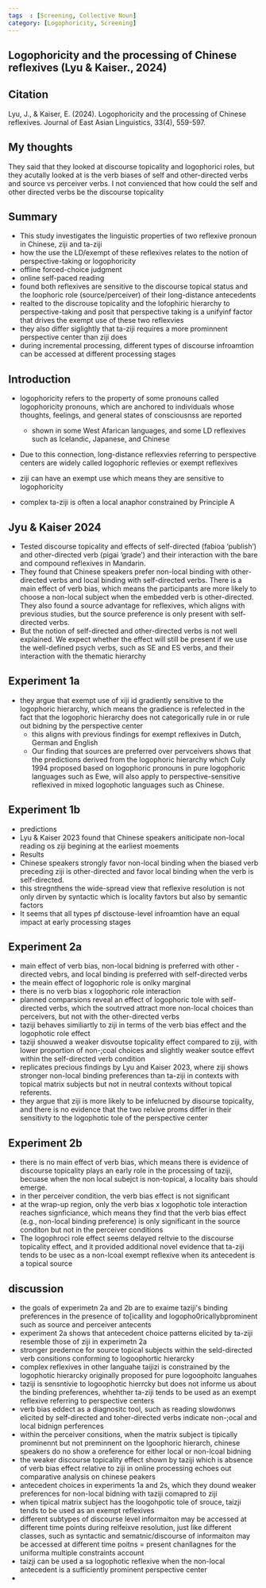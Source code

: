 ```yaml
---
tags  : [Screening, Collective Noun]
category: [Logophoricity, Screening]
---
```

## Logophoricity and the processing of Chinese reflexives (Lyu & Kaiser., 2024)

## Citation 
Lyu, J., & Kaiser, E. (2024). Logophoricity and the processing of Chinese reflexives. Journal of East Asian Linguistics, 33(4), 559-597.

## My thoughts
They said that they looked at discourse topicality and logophorici roles, but they acutally looked at is the verb biases of self and other-directed verbs and source vs perceiver verbs. I not convienced that how could the self and other directed verbs be the discourse topicality 

## Summary 
- This study investigates the linguistic properties of two reflexive pronoun in Chinese, ziji and ta-ziji
- how the use the LD/exempt of these reflexives relates to the notion of perspective-taking or logophoricity
- offline forced-choice judgment
- online self-paced reading
- found both reflexives are sensitive to the discourse topical status and the loophoric role (source/perceiver) of their long-distance antecedents
- realted to the discrouse topicality and the lofophiric hierarchy to perspective-taking and posit that perspective taking is a unifyinf factor that drives the exempt use of these two reflexvies
- they also differ siglightly that ta-ziji requires a more prominnent perspective center than ziji does
- during incremental processing, different types of discourse infroamtion can be accessed at different processing stages

## Introduction 
- logophoricity refers to the property of some pronouns called logophoricity pronouns, which are anchored to individuals whose thoughts, feelings, and general states of consciousnss are reported
  - shown in some West Afarican languages, and some LD reflexives such as Icelandic, Japanese, and Chinese

- Due to this connection, long-distance reflexvies referring to perspective centers are widely called logophoric reflevies or exempt reflexives
- ziji can have an exempt use which means they are sensitive to logophoricity
- complex ta-ziji is often a local anaphor constrained by Principle A

## Jyu & Kaiser 2024
- Tested discourse topicality and effects of self-directed (fabioa ‘publish’) and other-directed verb (pigai ‘grade’) and their interaction with the bare and compound reflexives in Mandarin. 
- They found that Chinese speakers prefer non-local binding with other-directed verbs and local binding with self-directed verbs. There is a main effect of verb bias, which means the participants are more likely to choose a non-local subject when the embedded verb is other-directed. They also found a source advantage for reflexives, which aligns with previous studies, but the source preference is only present with self-directed verbs. 
- But the notion of self-directed and other-directed verbs is not well explained. We expect whether the effect will still be  present if we use the well-defined psych verbs, such as SE and ES verbs, and their interaction with the thematic hierarchy

## Experiment 1a
- they argue that exempt use of xiji id gradiently sensitive to the logophoric hierarchy, which means the gradience is refelected in the fact that the logophoric hierarchy does not categorically rule in or rule out bidning by the perspective center  
  - this aligns with previous findings for exempt reflexives in Dutch, German and English
  - Our finding that sources are preferred over pervceivers shows that the predictions derived from the logophoric hierarchy which Culy 1994 proposed based on logophoric pronouns in pure logophoric languages such as Ewe, will also apply to perspective-sensitive reflexived in mixed logophotic languages such as Chinese. 

## Experiment 1b
- predictions
- Lyu & Kaiser 2023 found that Chinese speakers aniticipate non-local reading os ziji begining at the earliest moements
- Results
- Chinese speakers strongly favor non-local binding when the biased verb preceding ziji is other-directed and favor local binding when the verb is self-directed.
- this stregnthens the wide-spread view that reflexive resolution is not only dirven by syntactic which is locality favtors but also by semantic factors
- It seems that all types pf disctouse-level infroamtion have an equal impact at early processing stages 

## Experiment 2a
- main effect of verb bias, non-local bidning is preferred with other -directed vebrs, and local binding is preferred with self-directed verbs
- the meain effect of logophoric role is onlky marginal
- there is no verb bias x logophoric role interaction
- planned comparsions reveal an effect of logophoric tole with self-directed verbs, which the soutrved attract more non-local choices than perceivers, but not with the other-directed verbs
- taziji behaves similiartly to ziji in terms of the verb bias effect and the logophotic role effect
- taziji shouwed a weaker disvoutse topicality effect compared to ziji, with lower proportion of non-;coal choices and slightly weaker soutce effevt within the self-directed verb condition
- replicates precious findings by Lyu and Kaiser 2023, where ziji shows stronger non-local binding preferences than ta-ziji in contexts with topical matrix subjects but not in neutral contexts without topical referents.
- they argue that ziji is more likely to be infelucned by disourse topicality, and there is no evidence that the two relxive proms differ in their sensitivty to the logophotic tole of the perspective center

## Experiment 2b
- there is no main effect of verb bias, which means there is evidence of discourse topicality plays an early role in the processing of taziji, becuase when the non local subejct is non-topical, a locality bais should emerge.
- in ther perceiver condition, the verb bias effect is not significant
- at the wrap-up region, only the verb bias x logophotic tole interaction reaches signficiance, which means they find that the verb bias effect (e.g., non-local binding preference) is only significant in the source conditon but not in the perceiver conditions
- The logophroci role effect seems delayed reltvie to the discourse topicality effect, and it provided additional novel evidence that ta-ziji tends to be usec as a non-lcoal exempt reflexive when its antecedent is a topical source

## discussion
- the goals of experimetn 2a and 2b are to exaime taziji's binding preferences in the presence of to[icallity and logopho0ricallybprominent such as source and perceiver antecents
- experiment 2a shows that antecedent choice patterns elicited by ta-ziji resemble those of ziji in experimetn 2a
- stronger predernce for source topical subjects within the seld-directed verb consitions conforming to logoophortic hierarcky
- complex reflexives in other languahe taijizi is constrained by the logophotic hierarcky originally proposed for pure logoophoitc languahes
- taziji is sensntivie to logoophotic hierrcky but does not informe us about the binding preferences, whehther ta-ziji tends to be used as an exempt reflexive referring to perspective centers
- verb bias eddect as a diagnositc tool, such as reading slowdonws elicited by self-directed and toher-directed verbs indicate non-;ocal and local bidnign perferences
- within the perceiver consitions, when the matrix subject is tipically prominennt but not preminnent on the lgoophoric hierarch, chinese speakers do no show a oreference for either local or non-lcoal bidning
- the weaker discourse topicality effect shown by taziji which is absence of verb bias effect relative to ziji in online processing echoes out comparative analysis on chinese peakers
-  antecedent choices in experiments 1a and 2s, which they dound weaker preferences for non-local bidning with taziji comapred to ziji
-  when tipical matrix subject has the loogohpotic tole of srouce, taizji tends to be used as an exempt reflexives
-  different subtypes of discourse level informaiton may be accessed at different time points during relfeixve resolution, just like different classes, such as syntactic and sematnic/discourse of informaiton may be accessed at different time poitns = present chanllagnes for the uniforma multiple constraints account
-  taizji can be used a sa logophotic reflexive when the non-local antecedent is a sufficiently prominent perspective center
-  
